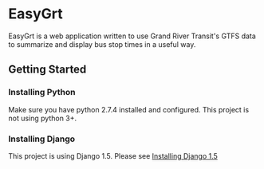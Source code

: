 # EasyGrt

EasyGrt is a web application written to use Grand River Transit's GTFS data to summarize and display bus stop times in a useful way.

## Getting Started

### Installing Python

Make sure you have python 2.7.4 installed and configured. This project is not using python 3+.

### Installing Django

This project is using Django 1.5. Please see [Installing Django 1.5](https://docs.djangoproject.com/en/dev/topics/install/#installing-official-release)

